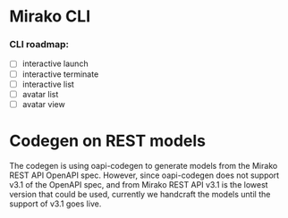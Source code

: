 # Mirako CLI

### CLI roadmap:
- [ ] interactive launch
- [ ] interactive terminate
- [ ] interactive list
- [ ] avatar list
- [ ] avatar view

# Codegen on REST models
The codegen is using oapi-codegen to generate models from the Mirako REST API OpenAPI spec. However, since oapi-codegen does not support v3.1 of the OpenAPI spec, and from Mirako REST API v3.1 is the lowest version that could be used, currently we handcraft the models until the support of v3.1 goes live.
